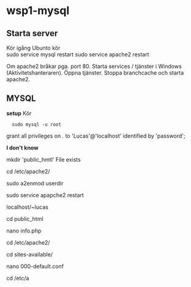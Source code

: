 # wsp1-mysql

## Starta server

Kör igång Ubunto
kör  
  sudo service mysql restart
  sudo service apache2 restart
  
Om apache2 bråkar pga. port 80.
Starta services / tjänster i Windows (Aktivitetshanteraren).
Öppna tjänster.
Stoppa branchcache och starta apache2.

## MYSQL 

**setup**
Kör
    
      sudo mysql -u root

 grant all privileges on *.* to 'Lucas'@'localhost' identified by 'password';
 
 **I don't know**
 
 mkdir 'public_hmtl' File exists
 
 cd /etc/apache2/
 
 sudo a2enmod userdir
 
 sudo service apapche2 restart
 
 localhost/~lucas
 
 <?php phpinfo();?>
 
 cd public_html
 
 nano info.php
 
 cd /etc/apache2/
 
 cd sites-available/
 
 nano 000-default.conf
 
 cd /etc/a
 
 
 
